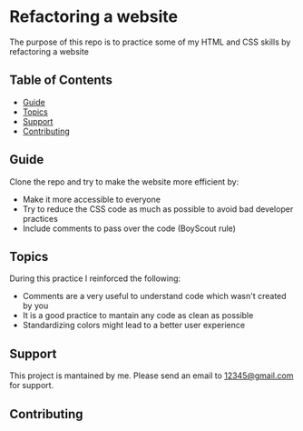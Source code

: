 # Refactoring a website

The purpose of this repo is to practice some of my HTML and CSS skills by refactoring a website

## Table of Contents

- [Guide](#guide)
- [Topics](#topics)
- [Support](#support)
- [Contributing](#contributing)

## Guide
Clone the repo and try to make the website more efficient by:
- Make it more accessible to everyone
- Try to reduce the CSS code as much as possible to avoid bad developer practices
- Include comments to pass over the code (BoyScout rule)


## Topics

During this practice I reinforced the following:
- Comments are a very useful to understand code which wasn't created by you
- It is a good practice to mantain any code as clean as possible
- Standardizing colors might lead to a better user experience

## Support

This project is mantained by me. Please send an email to 12345@gmail.com for support.

## Contributing